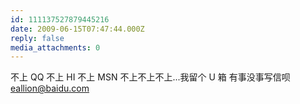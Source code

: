 ```yaml
---
id: 111137527879445216
date: 2009-06-15T07:47:44.000Z
reply: false
media_attachments: 0
---
```


不上 QQ 不上 HI 不上 MSN 不上不上不上...我留个 U 箱 有事没事写信呗 eallion@baidu.com

